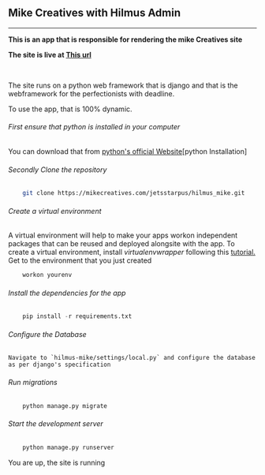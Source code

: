 Mike Creatives with Hilmus Admin
--------------------------------
--------------------------------


**This is an app that is responsible for rendering the mike Creatives site**

**The site is live at [This url](mikecreatives.com)**

<br />

The site runs on a python web framework that is django and that is the webframework for the perfectionists with deadline.

To use the app, that is 100% dynamic.
###### First ensure that python is installed in your computer
You can download that from [python's official Website](www.python.com)[python Installation]

###### Secondly Clone the repository
```bash 
    git clone https://mikecreatives.com/jetsstarpus/hilmus_mike.git
```

###### Create a virtual environment
A virtual environment will help to make your apps workon independent packages that can be reused and deployed alongsite with the app.
To create a virtual environment, install *virtualenvwrapper* following this <a href="https://virtualenvwrapper.readthedocs.io/en/latest/install.html">tutorial.</a>
Get to the environment that you just created
```python 
    workon yourenv
```

###### Install the dependencies for the app
```python
    pip install -r requirements.txt
 ```

###### Configure the Database
<pre><code>Navigate to `hilmus-mike/settings/local.py` and configure the database as per django's specification</code></pre>

###### Run migrations
```python
    python manage.py migrate
```

###### Start the development server
```python 
    python manage.py runserver
```

You are up, the site is running
